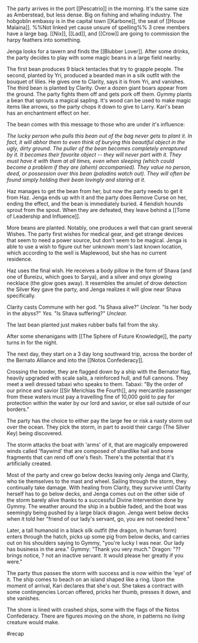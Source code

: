 The party arrives in the port [[Pescatrio]] in the morning. It's the same size as Amberstead, but less dense. Big on fishing and whaling industry. The hobgoblin embassy is in the capital town [[Karbone]], the seat of [[House Malaina]]. 
%%Not linked yet cause unsure of spelling%% 
3 crew members have a large bag. [[Nix]], [[Lad]], and [[Crow]] are going to commission the harpy feathers into something.

Jenga looks for a tavern and finds the [[Blubber Lover]]. After some drinks, the party decides to play with some magic beans in a large field nearby.

The first bean produces 9 black tentacles that try to grapple people. The second, planted by Yri, produced a bearded man in a silk outfit with the bouquet of lilies. He gives one to Clarity, says it is from Yri, and vanishes.
The third bean is planted by Clarity. Over a dozen giant boars appear from the ground. The party fights them off and gets pork off them.
Gymmy plants a bean that sprouts a magical sapling. It's wood can be used to make magic items like arrows, so the party chops it down to give to Larry.
Kari's bean has an enchantment effect on her. 

The bean comes with this message to those who are under it's influence: 

*The lucky person who pulls this bean out of the bag never gets to plant it. In fact, it will abhor them to even think of burying this beautiful object in the ugly, dirty ground. The puller of the bean becomes completely enraptured by it. It becomes their favorite object -- they will never part with it. They must have it with them at all times, even when sleeping (which could become a problem if they are (ahem) accompanied). They value no person, deed, or possession over this bean (paladins watch out). They will often be found simply holding their bean lovingly and staring at it.*

Haz manages to get the bean from her, but now the party needs to get it from Haz. Jenga ends up with it and the party does Remove Curse on her, ending the effect, and the bean is immediately buried. 4 fiendish hounds sprout from the spout. When they are defeated, they leave behind a [[Tome of Leadership and Influence]].

More beans are planted. Notably, one produces a well that can grant several Wishes. The party first wishes for medical gear, and get strange devices that seem to need a power source, but don't seem to be magical. Jenga is able to use a wish to figure out her unknown mom's last known location, which according to the well is Maplewood, but she has no current residence.

Haz uses the final wish. He receives a body pillow in the form of Shava (and one of Bureizu, which goes to Sarya), and a silver and onyx glowing necklace (the glow goes away). It resembles the amulet of drow detection the Silver Key gave the party, and Jenga realizes it will glow near Shava specifically. 

Clarity casts Commune with her god.
"Is Shava alive?"
*Unclear.*
"Is her body in the abyss?"
*Yes.*
"Is Shava suffering?"
*Unclear.*

The last bean planted just makes rubber balls fall from the sky.

After some shenanigans with [[The Sphere of Future Knowledge]], the party turns in for the night.

The next day, they start on a 3 day long southward trip, across the border of the Bernato Alliance and into the [[Notos Confederacy]].

Crossing the border, they are flagged down by a ship with the Bernator flag, heavily upgraded with scale sails, a reinforced hull, and full cannons. They meet a well dressed tabaxi who speaks to them.
Tabaxi: "By the order of our prince and savior [[Sir Merichias the Fourth]], any mercantile passenger from these waters must pay a travelling fine of 10,000 gold to pay for protection within the water by our lord and savior, or else sail outside of our borders."

The party has the choice to either pay the large fee or risk a nasty storm out over the ocean. They pick the storm, in part to avoid their cargo (The Silver Key) being discovered. 

The storm attacks the boat with 'arms' of it, that are magically empowered winds called 'flaywind' that are composed of shardlike hail and bone fragments that can rend off one's flesh. There's the potential that it's artificially created.

Most of the party and crew go below decks leaving only Jenga and Clarity, who tie themselves to the mast and wheel. Sailing through the storm, they continually take damage. With healing from Clarity, they survive until Clarity herself has to go below decks, and Jenga comes out on the other side of the storm barely alive thanks to a successful Divine Intervention done by Gymmy. The weather around the ship in a bubble faded, and the boat was seemingly being pushed by a large black dragon. Jenga went below decks when it told her "friend of our lady's servant, go, you are not needed here."

Later, a tall humanoid in a black silk outfit (the dragon, in human form) enters through the hatch, picks up some pig from below decks, and carries out on his shoulders saying to Gymmy, "you're lucky I was near. Our lady has business in the area."
Gymmy: "Thank you very much."
Dragon: "?? brings notice, ? not an inactive servant. It would please her greatly if you were."

The party thus passes the storm with success and is now within the 'eye' of it. The ship comes to beach on an island shaped like a ring. Upon the moment of arrival, Kari declares that she's out. She takes a contract with some contingencies Lorcan offered, pricks her thumb, presses it down, and she vanishes.

The shore is lined with crashed ships, some with the flags of the Notos Confederacy. There are figures moving on the shore, in patterns no *living* creature would make. 

#recap